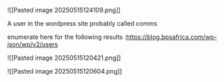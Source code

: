 ![[Pasted image 20250515124109.png]]


A user in the wordpress site probably called comms

enumerate here for the following results :https://blog.bpsafrica.com/wp-json/wp/v2/users



![[Pasted image 20250515120421.png]]


![[Pasted image 20250515120604.png]]

